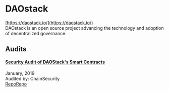 
# DAOstack
  
[https://daostack.io/](https://daostack.io/)<br>
DAOstack is an open source project advancing the technology and adoption of decentralized governance.


## Audits



#### [Security Audit of DAOStack's Smart Contracts](https://github.com/ChainSecurity/audits/blob/master/ChainSecurity_DAOstack_v2.pdf)

January, 2019<br>
Audited by: ChainSecurity<br>
[Repo](https://github.com/daostack/arc)[Repo](https://github.com/daostack/infra)
      

  



